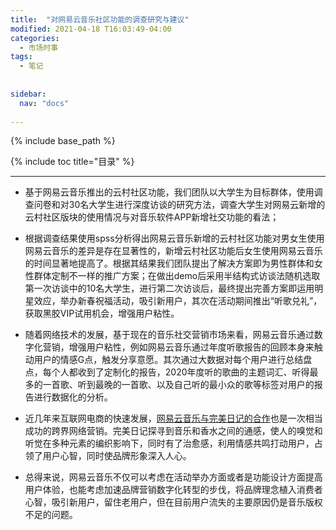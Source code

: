 ```yaml
---
title:  "对网易云音乐社区功能的调查研究与建议"
modified: 2021-04-18 T16:03:49-04:00
categories: 
  - 市场时事
tags:
  - 笔记
  
  
sidebar:
  nav: "docs"
  
---
```


{% include base_path %}

{% include toc title="目录" %}


---

- 基于网易云音乐推出的云村社区功能，我们团队以大学生为目标群体，使用调查问卷和对30名大学生进行深度访谈的研究方法，调查大学生对网易云新增的云村社区版块的使用情况与对音乐软件APP新增社交功能的看法；

- 根据调查结果使用spss分析得出网易云音乐新增的云村社区功能对男女生使用网易云音乐的差异是存在显著性的，新增云村社区功能后女生使用网易云音乐的时间显著地提高了。根据其结果我们团队提出了解决方案即为男性群体和女性群体定制不一样的推广方案；在做出demo后采用半结构式访谈法随机选取第一次访谈中的10名大学生，进行第二次访谈后，最终提出完善方案即运用明星效应，举办新春祝福活动，吸引新用户，其次在活动期间推出“听歌兑礼”，获取黑胶VIP试用机会，增强用户粘性。

- 随着网络技术的发展，基于现在的音乐社交营销市场来看，网易云音乐通过数字化营销，增强用户粘性，例如网易云音乐通过年度听歌报告的回顾本身来触动用户的情感G点，触发分享意愿。其次通过大数据对每个用户进行总结盘点，每个人都收到了定制化的报告，2020年度听的歌曲的主题词汇、听得最多的一首歌、听到最晚的一首歌、以及自己听的最小众的歌等标签对用户的报告进行数据化的分析。

- 近几年来互联网电商的快速发展，[网易云音乐与完美日记的合作](http://www.qseeking.com/news/775.html)也是一次相当成功的跨界网络营销。完美日记探寻到音乐和香水之间的通感，使人的嗅觉和听觉在多种元素的编织影响下，同时有了治愈感，利用情感共鸣打动用户，占领了用户心智，同时使品牌形象深入人心。

- 总得来说，网易云音乐不仅可以考虑在活动举办方面或者是功能设计方面提高用户体验，也能考虑加速品牌营销数字化转型的步伐，将品牌理念植入消费者心智，吸引新用户，留住老用户，但在目前用户流失的主要原因仍是音乐版权不足的问题。


